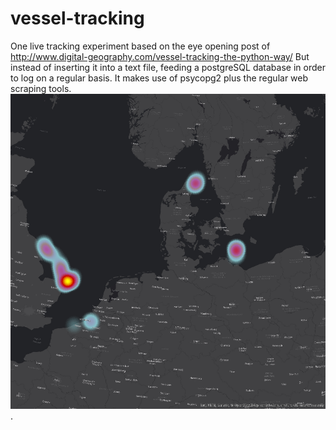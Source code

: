# vessel-tracking
One live tracking experiment based on the eye opening post of http://www.digital-geography.com/vessel-tracking-the-python-way/
But instead of inserting it into a text file, feeding a postgreSQL database in order to 
log on a regular basis. It makes use of psycopg2 plus the regular web scraping tools.
![Alt text](/vesseltracking.png?raw=true "Optional Title").
 
